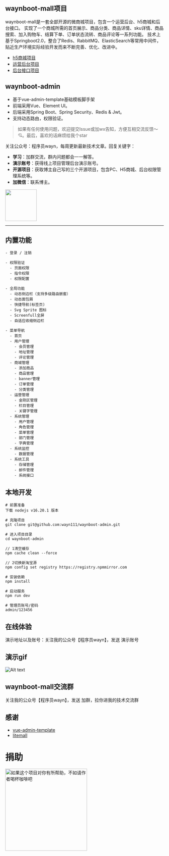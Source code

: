 ## waynboot-mall项目

waynboot-mall是一套全部开源的微商城项目，包含一个运营后台、h5商城和后台接口。
实现了一个商城所需的首页展示、商品分类、商品详情、sku详情、商品搜索、加入购物车、结算下单、订单状态流转、商品评论等一系列功能。
技术上基于Springboot2.0，整合了Redis、RabbitMQ、ElasticSearch等常用中间件，
贴近生产环境实际经验开发而来不断完善、优化、改进中。

- [h5商城项目](https://github.com/wayn111/waynboot-mobile)
- [运营后台项目](https://github.com/wayn111/waynboot-admin)  
- [后台接口项目](https://github.com/wayn111/waynboot-mall)

## waynboot-admin

* 基于vue-admin-template基础模板脚手架
* 前端采用Vue、Element UI。
* 后端采用Spring Boot、Spring Security、Redis & Jwt。
* 支持动态路由，权限验证。

> 如果有任何使用问题，欢迎提交Issue或加wx告知，方便互相交流反馈～ 💘。最后，喜欢的话麻烦给我个star

关注公众号：程序员wayn，每周更新最新技术文章。回复关键字：
- **学习**：加群交流，群内问题都会一一解答。
- **演示账号**：获得线上项目管理后台演示账号。
- **开源项目**：获取博主自己写的三个开源项目，包含PC、H5商城、后台权限管理系统等。
- **加微信**：联系博主。

<img src="images/wx-mp-code.png" width = "100" />

---

## 内置功能

```
- 登录 / 注销

- 权限验证
  - 页面权限
  - 指令权限
  - 权限配置

- 全局功能
  - 动态侧边栏（支持多级路由嵌套）
  - 动态面包屑
  - 快捷导航(标签页)
  - Svg Sprite 图标
  - Screenfull全屏
  - 自适应收缩侧边栏

- 菜单导航
  - 首页
  - 用户管理
    - 会员管理
    - 地址管理
    - 评论管理
  - 商城管理
    - 添加商品
    - 商品管理
    - banner管理
    - 订单管理
    - 分类管理
  - 运营管理
    - 金刚区管理
    - 栏目管理
    - 关键字管理
  - 系统管理
    - 用户管理
    - 角色管理
    - 菜单管理
    - 部门管理
    - 字典管理
  - 系统监控
    - 数据管理
  - 系统工具
    - 存储管理
    - 邮件管理
    - 系统接口
```
## 本地开发
```
# 前置准备
下载 nodejs v16.20.1 版本

# 克隆项目
git clone git@github.com:wayn111/waynboot-admin.git

# 进入项目目录
cd waynboot-admin

// 1清空缓存
npm cache clean --force

// 2切换新淘宝源
npm config set registry https://registry.npmmirror.com

# 安装依赖
npm install

# 启动服务
npm run dev

# 管理员账号/密码
admin/123456
```

## 在线体验

演示地址以及账号：关注我的公众号【程序员wayn】，发送 演示账号

## 演示gif

![Alt text](images/admin.gif)

## waynboot-mall交流群

关注我的公众号【程序员wayn】，发送 加群，拉你进我的技术交流群

## 感谢

- [vue-admin-template](https://github.com/PanJiaChen/vue-admin-template)
- [litemall](https://github.com/linlinjava/litemall)

# 捐助

<img src="./images/捐助.jpg" width="260" alt="如果这个项目对你有所帮助，不如请作者喝杯咖啡吧">
